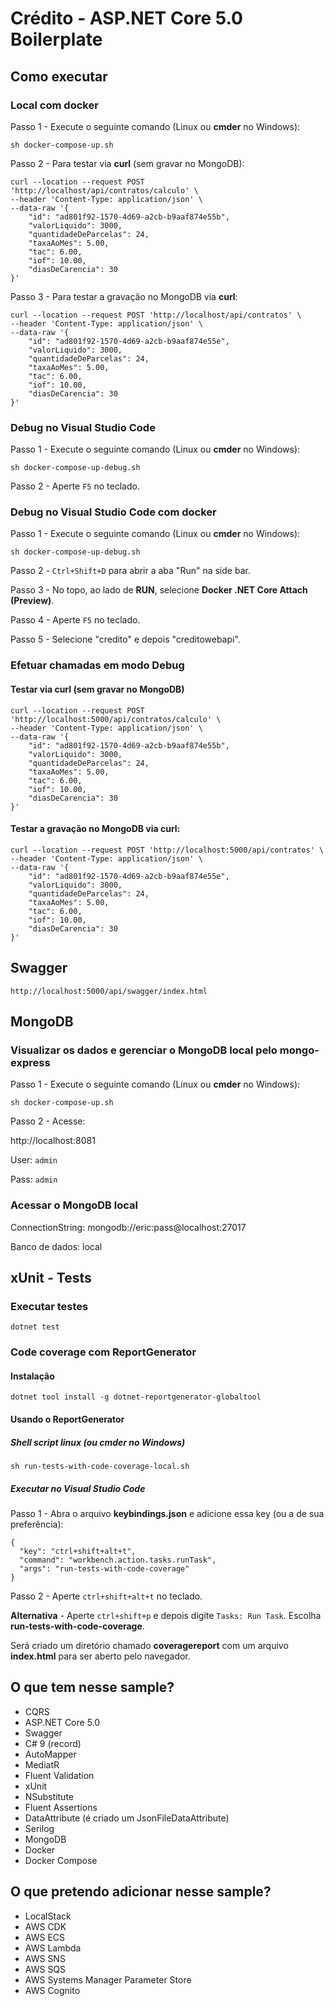 # Crédito - ASP.NET Core 5.0 Boilerplate

## Como executar

### Local com docker

Passo 1 - Execute o seguinte comando (Linux ou **cmder** no Windows):

`sh docker-compose-up.sh`

Passo 2 - Para testar via **curl** (sem gravar no MongoDB):

```
curl --location --request POST 'http://localhost/api/contratos/calculo' \
--header 'Content-Type: application/json' \
--data-raw '{
    "id": "ad801f92-1570-4d69-a2cb-b9aaf874e55b",
    "valorLiquido": 3000,
    "quantidadeDeParcelas": 24,
    "taxaAoMes": 5.00,
    "tac": 6.00,
    "iof": 10.00,
    "diasDeCarencia": 30
}'
```

Passo 3 - Para testar a gravação no MongoDB via **curl**:

```
curl --location --request POST 'http://localhost/api/contratos' \
--header 'Content-Type: application/json' \
--data-raw '{
    "id": "ad801f92-1570-4d69-a2cb-b9aaf874e55e",
    "valorLiquido": 3000,
    "quantidadeDeParcelas": 24,
    "taxaAoMes": 5.00,
    "tac": 6.00,
    "iof": 10.00,
    "diasDeCarencia": 30
}'
```

### Debug no Visual Studio Code

Passo 1 - Execute o seguinte comando (Linux ou **cmder** no Windows):

`sh docker-compose-up-debug.sh`

Passo 2 - Aperte `F5` no teclado.

### Debug no Visual Studio Code com docker

Passo 1 - Execute o seguinte comando (Linux ou **cmder** no Windows):

`sh docker-compose-up-debug.sh`

Passo 2 - `Ctrl+Shift+D` para abrir a aba "Run" na side bar.

Passo 3 - No topo, ao lado de **RUN**, selecione **Docker .NET Core Attach (Preview)**.

Passo 4 - Aperte `F5` no teclado.

Passo 5 - Selecione "credito" e depois "creditowebapi".


### Efetuar chamadas em modo Debug

#### Testar via curl (sem gravar no MongoDB)

```
curl --location --request POST 'http://localhost:5000/api/contratos/calculo' \
--header 'Content-Type: application/json' \
--data-raw '{
    "id": "ad801f92-1570-4d69-a2cb-b9aaf874e55b",
    "valorLiquido": 3000,
    "quantidadeDeParcelas": 24,
    "taxaAoMes": 5.00,
    "tac": 6.00,
    "iof": 10.00,
    "diasDeCarencia": 30
}'
```

#### Testar a gravação no MongoDB via curl:

```
curl --location --request POST 'http://localhost:5000/api/contratos' \
--header 'Content-Type: application/json' \
--data-raw '{
    "id": "ad801f92-1570-4d69-a2cb-b9aaf874e55e",
    "valorLiquido": 3000,
    "quantidadeDeParcelas": 24,
    "taxaAoMes": 5.00,
    "tac": 6.00,
    "iof": 10.00,
    "diasDeCarencia": 30
}'
```


## Swagger

`http://localhost:5000/api/swagger/index.html`


## MongoDB

### Visualizar os dados e gerenciar o MongoDB local pelo mongo-express

Passo 1 - Execute o seguinte comando (Linux ou **cmder** no Windows):

`sh docker-compose-up.sh`

Passo 2 - Acesse:

http://localhost:8081

User: `admin`

Pass: `admin`

### Acessar o MongoDB local

ConnectionString: mongodb://eric:pass@localhost:27017

Banco de dados: local


## xUnit - Tests

### Executar testes

`dotnet test`

### Code coverage com ReportGenerator

#### Instalação

`dotnet tool install -g dotnet-reportgenerator-globaltool`

#### Usando o ReportGenerator

##### Shell script linux (ou cmder no Windows)

`sh run-tests-with-code-coverage-local.sh`

##### Executar no Visual Studio Code

Passo 1 - Abra o arquivo **keybindings.json** e adicione essa key (ou a de sua preferência):

```
{
  "key": "ctrl+shift+alt+t",
  "command": "workbench.action.tasks.runTask",
  "args": "run-tests-with-code-coverage"
}
```

Passo 2 - Aperte `ctrl+shift+alt+t` no teclado.

**Alternativa** - Aperte `ctrl+shift+p` e depois digite `Tasks: Run Task`. Escolha **run-tests-with-code-coverage**.

Será criado um diretório chamado **coveragereport** com um arquivo **index.html** para ser aberto pelo navegador.


## O que tem nesse sample?

* CQRS
* ASP.NET Core 5.0
* Swagger
* C# 9 (record)
* AutoMapper
* MediatR
* Fluent Validation
* xUnit
* NSubstitute
* Fluent Assertions
* DataAttribute (é criado um JsonFileDataAttribute)
* Serilog
* MongoDB
* Docker
* Docker Compose

## O que pretendo adicionar nesse sample?

* LocalStack
* AWS CDK
* AWS ECS
* AWS Lambda
* AWS SNS
* AWS SQS
* AWS Systems Manager Parameter Store
* AWS Cognito
